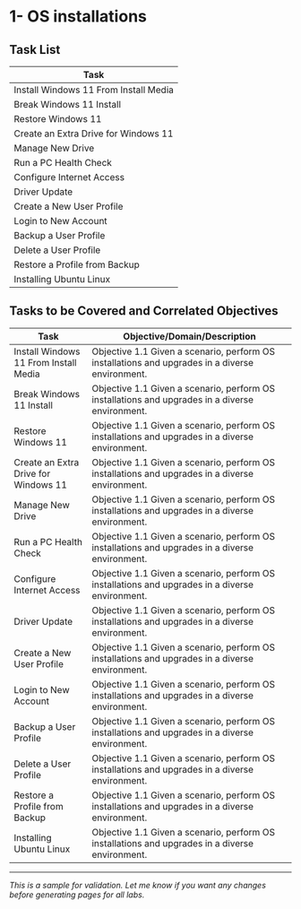 # 1- OS installations

## Task List


| Task                           |
|--------------------------------|
| Install Windows 11 From Install Media |
| Break Windows 11 Install       |
| Restore Windows 11             |
| Create an Extra Drive for Windows 11 |
| Manage New Drive               |
| Run a PC Health Check          |
| Configure Internet Access      |
| Driver Update                  |
| Create a New User Profile      |
| Login to New Account           |
| Backup a User Profile          |
| Delete a User Profile          |
| Restore a Profile from Backup  |
| Installing Ubuntu Linux        |






## Tasks to be Covered and Correlated Objectives


| Task                           | Objective/Domain/Description                                      |
|--------------------------------|------------------------------------------------------------------|
| Install Windows 11 From Install Media | Objective 1.1 Given a scenario, perform OS installations and upgrades in a diverse environment. |
| Break Windows 11 Install       | Objective 1.1 Given a scenario, perform OS installations and upgrades in a diverse environment. |
| Restore Windows 11             | Objective 1.1 Given a scenario, perform OS installations and upgrades in a diverse environment. |
| Create an Extra Drive for Windows 11 | Objective 1.1 Given a scenario, perform OS installations and upgrades in a diverse environment. |
| Manage New Drive               | Objective 1.1 Given a scenario, perform OS installations and upgrades in a diverse environment. |
| Run a PC Health Check          | Objective 1.1 Given a scenario, perform OS installations and upgrades in a diverse environment. |
| Configure Internet Access      | Objective 1.1 Given a scenario, perform OS installations and upgrades in a diverse environment. |
| Driver Update                  | Objective 1.1 Given a scenario, perform OS installations and upgrades in a diverse environment. |
| Create a New User Profile      | Objective 1.1 Given a scenario, perform OS installations and upgrades in a diverse environment. |
| Login to New Account           | Objective 1.1 Given a scenario, perform OS installations and upgrades in a diverse environment. |
| Backup a User Profile          | Objective 1.1 Given a scenario, perform OS installations and upgrades in a diverse environment. |
| Delete a User Profile          | Objective 1.1 Given a scenario, perform OS installations and upgrades in a diverse environment. |
| Restore a Profile from Backup  | Objective 1.1 Given a scenario, perform OS installations and upgrades in a diverse environment. |
| Installing Ubuntu Linux        | Objective 1.1 Given a scenario, perform OS installations and upgrades in a diverse environment. |

---
*This is a sample for validation. Let me know if you want any changes before generating pages for all labs.*


